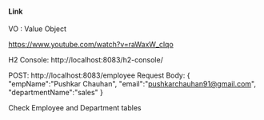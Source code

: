 #### Link

VO : Value Object

https://www.youtube.com/watch?v=raWaxW_clqo

H2 Console:
http://localhost:8083/h2-console/

POST:
http://localhost:8083/employee
Request Body:
{
	"empName":"Pushkar Chauhan",
    "email":"pushkarchauhan91@gmail.com",
    "departmentName":"sales"
}

Check Employee and Department tables